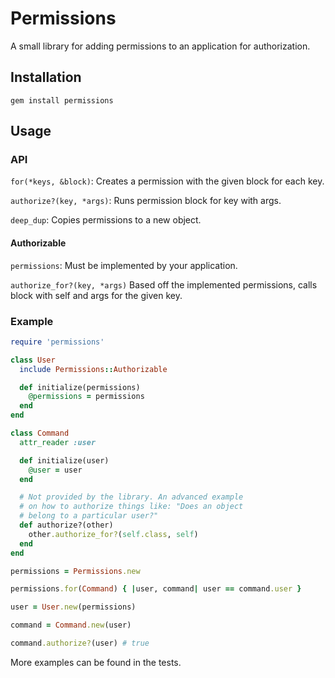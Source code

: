 # Permissions

A small library for adding permissions to an application for authorization.

## Installation

`gem install permissions`

## Usage

### API

`for(*keys, &block)`: Creates a permission with the given block for each key.

`authorize?(key, *args)`: Runs permission block for key with args.

`deep_dup`: Copies permissions to a new object.

#### Authorizable

`permissions`: Must be implemented by your application.

`authorize_for?(key, *args)` Based off the implemented permissions, calls block with self and args for the given key.

### Example

```ruby
require 'permissions'

class User
  include Permissions::Authorizable

  def initialize(permissions)
    @permissions = permissions
  end
end

class Command
  attr_reader :user

  def initialize(user)
    @user = user
  end

  # Not provided by the library. An advanced example
  # on how to authorize things like: "Does an object
  # belong to a particular user?"
  def authorize?(other)
    other.authorize_for?(self.class, self)
  end
end

permissions = Permissions.new

permissions.for(Command) { |user, command| user == command.user }

user = User.new(permissions)

command = Command.new(user)

command.authorize?(user) # true
```

More examples can be found in the tests.
